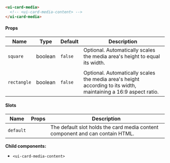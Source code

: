 ```html
<ui-card-media>
  <!-- <ui-card-media-content> -->
</ui-card-media>
```

#### Props

| Name        | Type    | Default | Description                                                                                                     |
| ----------- | ------- | ------- | --------------------------------------------------------------------------------------------------------------- |
| `square`    | boolean | `false` | Optional. Automatically scales the media area's height to equal its width.                                      |
|             |
| `rectangle` | boolean | `false` | Optional. Automatically scales the media area's height according to its width, maintaining a 16:9 aspect ratio. |

#### Slots

| Name      | Props | Description                                                                   |
| --------- | ----- | ----------------------------------------------------------------------------- |
| `default` |       | The default slot holds the card media content component and can contain HTML. |

**Child components:**

- `<ui-card-media-content>`
